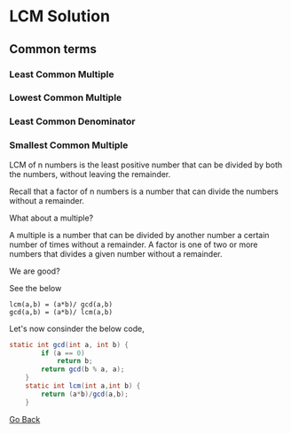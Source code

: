 # LCM Solution

## Common terms

### Least Common Multiple
### Lowest Common Multiple 
### Least Common Denominator
### Smallest Common Multiple

LCM of n numbers is the least positive number that can be divided by both the numbers, without leaving the remainder. 

Recall that a factor of n numbers is a number that can divide the numbers without a remainder.

What about a multiple?

A multiple is a number that can be divided by another number a certain number of times without a remainder. A factor is one of two or more numbers that divides a given number without a remainder.

We are good?

See the below

```
lcm(a,b) = (a*b)/ gcd(a,b)
gcd(a,b) = (a*b)/ lcm(a,b)

```

Let's now consinder the below code,

```java
static int gcd(int a, int b) {
		if (a == 0)
			return b;
		return gcd(b % a, a);
	}
	static int lcm(int a,int b) {
		return (a*b)/gcd(a,b);
	}
```

[Go Back]()


